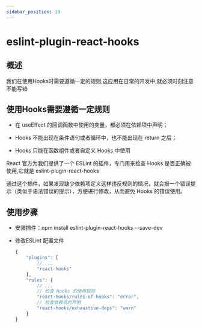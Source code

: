 ```yaml
---
sidebar_position: 19
---
```


# eslint-plugin-react-hooks

## 概述

我们在使用Hooks时需要遵循一定的规则,这应用在日常的开发中,就必须时刻注意不能写错

## 使用Hooks需要遵循一定规则

- 在 useEffect 的回调函数中使用的变量，都必须在依赖项中声明；

- Hooks 不能出现在条件语句或者循环中，也不能出现在 return 之后；

- Hooks 只能在函数组件或者自定义 Hooks 中使用

React 官方为我们提供了一个 ESLint 的插件，专门用来检查 Hooks 是否正确被使用,它就是 eslint-plugin-react-hooks 

通过这个插件，如果发现缺少依赖项定义这样违反规则的情况，就会报一个错误提示（类似于语法错误的提示），方便进行修改，从而避免 Hooks 的错误使用。

## 使用步骤

- 安装插件：npm install eslint-plugin-react-hooks --save-dev

- 修改ESLint 配置文件

    ```js
    {
        "plugins": [
            // ...
            "react-hooks"
        ],
        "rules": {
            // ...
            // 检查 Hooks 的使用规则
            "react-hooks/rules-of-hooks": "error",
            // 检查依赖项的声明
            "react-hooks/exhaustive-deps": "warn"
        }
    }
    ```